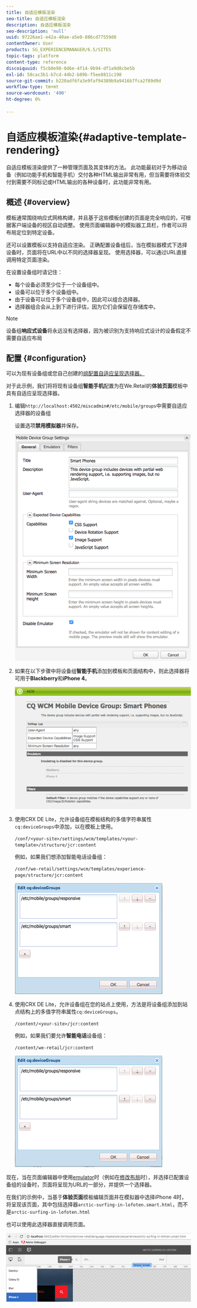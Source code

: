 ```yaml
---
title: 自适应模板渲染
seo-title: 自适应模板渲染
description: 自适应模板渲染
seo-description: 'null'
uuid: 97226ae1-e42a-40ae-a5e0-886cd77559d8
contentOwner: User
products: SG_EXPERIENCEMANAGER/6.5/SITES
topic-tags: platform
content-type: reference
discoiquuid: f5cb0e98-0d6e-4f14-9b94-df1a9d8cbe5b
exl-id: 58cac3b1-b7cd-44b2-b89b-f5ee8811c198
source-git-commit: b220adf6fa3e9faf94389b9a9416b7fca2f89d9d
workflow-type: tm+mt
source-wordcount: '490'
ht-degree: 0%

---
```


# 自适应模板渲染{#adaptive-template-rendering}

自适应模板渲染提供了一种管理页面及其变体的方法。 此功能最初对于为移动设备（例如功能手机和智能手机）交付各种HTML输出非常有用，但当需要将体验交付到需要不同标记或HTML输出的各种设备时，此功能非常有用。

## 概述 {#overview}

模板通常围绕响应式网格构建，并且基于这些模板创建的页面是完全响应的，可根据客户端设备的视区自动调整。 使用页面编辑器中的模拟器工具栏，作者可以将布局定位到特定设备。

还可以设置模板以支持自适应渲染。 正确配置设备组后，当在模拟器模式下选择设备时，页面将在URL中以不同的选择器呈现。 使用选择器，可以通过URL直接调用特定页面渲染。

在设置设备组时请记住：

* 每个设备必须至少位于一个设备组中。
* 设备可以位于多个设备组中。
* 由于设备可以位于多个设备组中，因此可以组合选择器。
* 选择器组合会从上到下进行评估，因为它们会保留在存储库中。

>[!NOTE]
>
>设备组&#x200B;**响应式设备**&#x200B;将永远没有选择器，因为被识别为支持响应式设计的设备假定不需要自适应布局

## 配置 {#configuration}

可以为现有设备组或您自己创建的[组配置自适应呈现选择器。](/help/sites-developing/mobile.md#device-groups)

对于此示例，我们将将现有设备组&#x200B;**智能手机**&#x200B;配置为在We.Retail的&#x200B;**体验页面**&#x200B;模板中具有自适应呈现选择器。

1. 编辑`http://localhost:4502/miscadmin#/etc/mobile/groups`中需要自适应选择器的设备组

   设置选项&#x200B;**禁用模拟器**&#x200B;并保存。

   ![chlimage_1-157](assets/chlimage_1-157.png)

1. 如果在以下步骤中将设备组&#x200B;**智能手机**&#x200B;添加到模板和页面结构中，则此选择器将可用于&#x200B;**Blackberry**&#x200B;和&#x200B;**iPhone 4**。

   ![chlimage_1-158](assets/chlimage_1-158.png)

1. 使用CRX DE Lite，允许设备组在模板结构的多值字符串属性`cq:deviceGroups`中添加，以在模板上使用。

   `/conf/<your-site>/settings/wcm/templates/<your-template>/structure/jcr:content`

   例如，如果我们想添加智能电话设备组：

   `/conf/we-retail/settings/wcm/templates/experience-page/structure/jcr:content`

   ![chlimage_1-159](assets/chlimage_1-159.png)

1. 使用CRX DE Lite，允许设备组在您的站点上使用，方法是将设备组添加到站点结构上的多值字符串属性`cq:deviceGroups`。

   `/content/<your-site>/jcr:content`

   例如，如果我们要允许&#x200B;**智能电话**&#x200B;设备组：

   `/content/we-retail/jcr:content`

   ![chlimage_1-160](assets/chlimage_1-160.png)

现在，当在页面编辑器中使用[emulator](/help/sites-authoring/responsive-layout.md#layout-definitions-device-emulation-and-breakpoints)时（例如在[修改布局](/help/sites-authoring/responsive-layout.md)时），并选择已配置设备组的设备时，页面将呈现为URL的一部分，并提供一个选择器。

在我们的示例中，当基于&#x200B;**体验页面**&#x200B;模板编辑页面并在模拟器中选择iPhone 4时，将呈现该页面，其中包括选择器`arctic-surfing-in-lofoten.smart.html`，而不是`arctic-surfing-in-lofoten.html`

也可以使用此选择器直接调用页面。

![chlimage_1-161](assets/chlimage_1-161.png)
